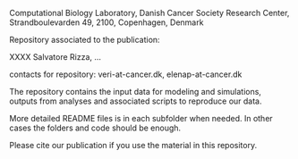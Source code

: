 Computational Biology Laboratory, Danish Cancer Society Research Center, Strandboulevarden 49, 2100, Copenhagen, Denmark
  
Repository associated to the publication:

XXXX
Salvatore Rizza, ... 

contacts for repository: veri-at-cancer.dk, elenap-at-cancer.dk

The repository contains the input data for modeling and simulations, outputs from analyses and associated scripts to reproduce our data. 

More detailed README files is in each subfolder when needed. In other cases the folders and code should be enough.

Please cite our publication if you use the material in this repository.


